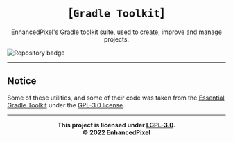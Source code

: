 <div align="center">

# [`Gradle Toolkit`]
EnhancedPixel's Gradle toolkit suite, used to create, improve and manage projects.

</div>

![Repository badge](https://maven.enhancedpixel.xyz/api/badge/latest/releases/xyz/enhancedpixel/gradle-toolkit?color=912fed&name=Gradle+Toolkit)

---

## Notice
Some of these utilities, and some
of their code was taken from the
[Essential Gradle Toolkit][egt] under
the [GPL-3.0 license][gpl3].

---

<div align="center">

**This project is licensed under [LGPL-3.0][lgpl3].**\
**&copy; 2022 EnhancedPixel**

</div>

[egt]: https://github.com/EssentialGG/essential-gradle-toolkit
[gpl3]: https://www.gnu.org/licenses/gpl-3.0.en.html
[lgpl3]: https://www.gnu.org/licenses/lgpl-3.0.en.html
